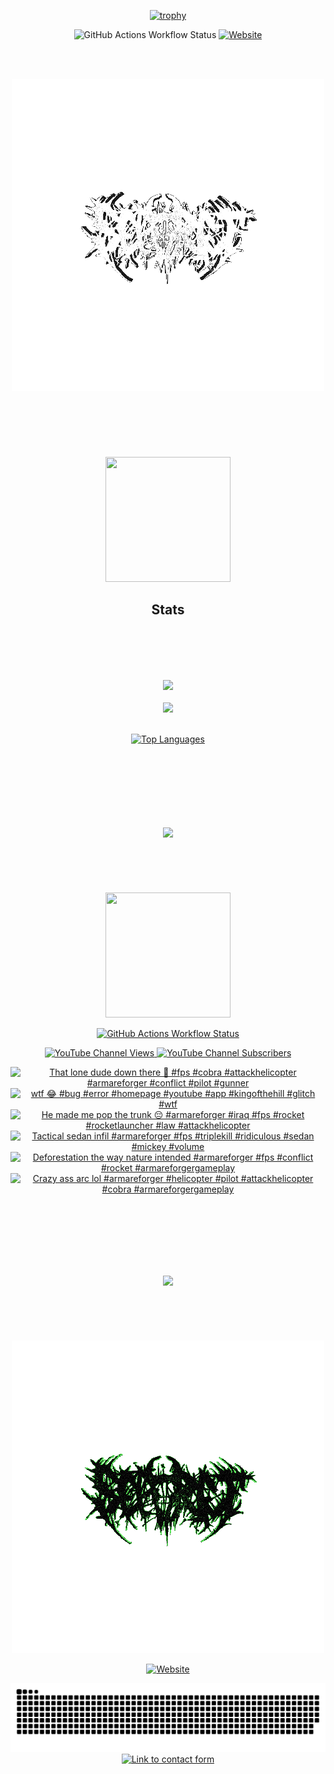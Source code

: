 [COMMENT]: <TITLE*****************************************>

<div align="center">
  <a href="https://seperet.com">
    
  [![trophy](https://github-profile-trophy.vercel.app/?username=denv3rr&column=-1&no-frame=true&no-bg=true&theme=darkhub&title=-Stars,-PullRequest,-Issues,-Reviews)](https://github.com/ryo-ma/github-profile-trophy)
    
  ![GitHub Actions Workflow Status](https://img.shields.io/github/actions/workflow/status/denv3rr/denv3rr/.github%2Fworkflows%2Fyoutube-cards.yml?logoColor=CD201F&label=connections&link=https%3A%2F%2Fyoutube.com%2F%40seperet)
  </a>
  <a href="https://seperet.com">
  ![Website](https://img.shields.io/website?url=https%3A%2F%2Fseperet.com&label=seperet.com)    
  </a>  
</div>

<br></br>

[COMMENT]: <LOGO*****************************************>
<div align="center">
  <a href="https://seperet.com">
    <img src=https://github.com/denv3rr/denv3rr/blob/main/Seperet_Slam_White.gif/>
  </a>
</div>
<br></br>
<br></br>
<br></br>

[COMMENT]: <STATS*****************************************>
<div align="center">

  <img src="https://github.com/Anmol-Baranwal/Cool-GIFs-For-GitHub/assets/74038190/0b335028-1d3d-4ee5-b5b3-a373d499be7e" width="200" height="200">

  ## Stats
</div>

<br></br>
<br></br>

<div align="center">  
<div align="center">
  <a>
    <img src="https://github-profile-summary-cards.vercel.app/api/cards/profile-details?username=denv3rr&theme=transparent"/>
    <br></br>
    <img src="https://github-readme-streak-stats.herokuapp.com?user=denv3rr&theme=transparent&hide_border=true&properties=background&border=white"/>
    <br></br>
  </a>
</div>
  
[![Top Languages](https://github-readme-stats.vercel.app/api/top-langs/?username=denv3rr&hide_border=true&theme=transparent&layout=donut&langs_count=12)](https://github.com/denv3rr/github-readme-stats)
<br></br>
<br></br>
<br></br>
<br></br>

<img src="https://user-images.githubusercontent.com/74038190/212284100-561aa473-3905-4a80-b561-0d28506553ee.gif">
<br></br>
<br></br>
<br></br>

[COMMENT]: <YOUTUBE*****************************************>
<div align="center">
<a href="https://youtube.com/@seperet">
  <img src="https://media4.giphy.com/media/v1.Y2lkPTc5MGI3NjExYzdqdmlpbzIzdDM1Zm8wNnR5MW8wODVwY29tMnBjd2ltb292eXRkMiZlcD12MV9pbnRlcm5hbF9naWZfYnlfaWQmY3Q9cw/dyLmcrc0wk4dUCxp0K/giphy.webp" width="200" height="200">

  <div align="center">
    
   [COMMENT]: <CHECK-WORKFLOWS*****************************************>
   
  ![GitHub Actions Workflow Status](https://img.shields.io/github/actions/workflow/status/denv3rr/denv3rr/.github%2Fworkflows%2Fyoutube-cards.yml?logoColor=CD201F&label=connections&link=https%3A%2F%2Fyoutube.com%2F%40seperet)
  
    
  </div>
  
  ![YouTube Channel Views](https://img.shields.io/youtube/channel/views/UCATB-IqmpAn-2XHu6lxTVwg)
  <a href="https://youtube.com/@seperet">
  ![YouTube Channel Subscribers](https://img.shields.io/youtube/channel/subscribers/UCATB-IqmpAn-2XHu6lxTVwg?link=https%3A%2F%2Fyoutube.com%2F%40seperet)
  </a>
</a>
  
<!-- BEGIN YOUTUBE-CARDS -->
[![That lone dude down there 🤣 #fps #cobra #attackhelicopter #armareforger #conflict #pilot #gunner](https://ytcards.demolab.com/?id=ZwkV43Nga9U&title=That+lone+dude+down+there+%F0%9F%A4%A3+%23fps+%23cobra+%23attackhelicopter+%23armareforger+%23conflict+%23pilot+%23gunner&lang=en&timestamp=1754981061&background_color=%230d1117&title_color=%23ffffff&stats_color=%23dedede&max_title_lines=1&width=250&border_radius=5 "That lone dude down there 🤣 #fps #cobra #attackhelicopter #armareforger #conflict #pilot #gunner")](https://www.youtube.com/shorts/ZwkV43Nga9U)
[![wtf 😂 #bug #error #homepage #youtube #app #kingofthehill #glitch #wtf](https://ytcards.demolab.com/?id=I_NhOpSh4Lw&title=wtf+%F0%9F%98%82+%23bug+%23error+%23homepage+%23youtube+%23app+%23kingofthehill+%23glitch+%23wtf&lang=en&timestamp=1754943581&background_color=%230d1117&title_color=%23ffffff&stats_color=%23dedede&max_title_lines=1&width=250&border_radius=5 "wtf 😂 #bug #error #homepage #youtube #app #kingofthehill #glitch #wtf")](https://www.youtube.com/shorts/I_NhOpSh4Lw)
[![He made me pop the trunk 😔 #armareforger #iraq #fps #rocket #rocketlauncher #law #attackhelicopter](https://ytcards.demolab.com/?id=aiYUOGekjBM&title=He+made+me+pop+the+trunk+%F0%9F%98%94+%23armareforger+%23iraq+%23fps+%23rocket+%23rocketlauncher+%23law+%23attackhelicopter&lang=en&timestamp=1754874109&background_color=%230d1117&title_color=%23ffffff&stats_color=%23dedede&max_title_lines=1&width=250&border_radius=5 "He made me pop the trunk 😔 #armareforger #iraq #fps #rocket #rocketlauncher #law #attackhelicopter")](https://www.youtube.com/shorts/aiYUOGekjBM)
[![Tactical sedan infil #armareforger #fps #triplekill #ridiculous #sedan #mickey #volume](https://ytcards.demolab.com/?id=Bdd4zV-glb0&title=Tactical+sedan+infil+%23armareforger+%23fps+%23triplekill+%23ridiculous+%23sedan+%23mickey+%23volume&lang=en&timestamp=1754857681&background_color=%230d1117&title_color=%23ffffff&stats_color=%23dedede&max_title_lines=1&width=250&border_radius=5 "Tactical sedan infil #armareforger #fps #triplekill #ridiculous #sedan #mickey #volume")](https://www.youtube.com/shorts/Bdd4zV-glb0)
[![Deforestation the way nature intended #armareforger #fps #conflict #rocket #armareforgergameplay](https://ytcards.demolab.com/?id=DXK-5Yky7M4&title=Deforestation+the+way+nature+intended+%23armareforger+%23fps+%23conflict+%23rocket+%23armareforgergameplay&lang=en&timestamp=1754546804&background_color=%230d1117&title_color=%23ffffff&stats_color=%23dedede&max_title_lines=1&width=250&border_radius=5 "Deforestation the way nature intended #armareforger #fps #conflict #rocket #armareforgergameplay")](https://www.youtube.com/shorts/DXK-5Yky7M4)
[![Crazy ass arc lol #armareforger #helicopter #pilot #attackhelicopter #cobra #armareforgergameplay](https://ytcards.demolab.com/?id=h8oz428GYik&title=Crazy+ass+arc+lol+%23armareforger+%23helicopter+%23pilot+%23attackhelicopter+%23cobra+%23armareforgergameplay&lang=en&timestamp=1754511067&background_color=%230d1117&title_color=%23ffffff&stats_color=%23dedede&max_title_lines=1&width=250&border_radius=5 "Crazy ass arc lol #armareforger #helicopter #pilot #attackhelicopter #cobra #armareforgergameplay")](https://www.youtube.com/shorts/h8oz428GYik)
<!-- END YOUTUBE-CARDS -->
<br></br>
<br></br>
<br></br>

<img src="https://user-images.githubusercontent.com/74038190/212284100-561aa473-3905-4a80-b561-0d28506553ee.gif">
<br></br>
<br></br>
<br></br>

[COMMENT]: <LOGO*****************************************>
<div align="center">
  <a href="https://seperet.com">
    <img src=https://github.com/denv3rr/denv3rr/blob/main/Seperet_NightVision_Slam.gif/>
  </a>
</div>

<a href="https://seperet.com">
  
  ![Website](https://img.shields.io/website?url=https%3A%2F%2Fseperet.com&label=seperet.com)

<a/>
  
</div>

[COMMENT]: <SNAKE*****************************************>
  <div align="center">
    <picture>
      <source media="(prefers-color-scheme: dark)" srcset="https://raw.githubusercontent.com/platane/platane/output/github-contribution-grid-snake-dark.svg">
      <source media="(prefers-color-scheme: light)" srcset="https://raw.githubusercontent.com/platane/platane/output/github-contribution-grid-snake.svg">
      <img alt="GitHub contribution grid snake animation" src="https://raw.githubusercontent.com/platane/platane/output/github-contribution-grid-snake.svg">
    </picture>
  </div>
<div align="center">
<a href="https://seperet.com/contact"><img src="https://readme-typing-svg.demolab.com?font=Sixtyfour+Convergence&size=25&duration=3000&color=F7F7F7&center=true&width=520&height=60&lines=CLICK+HERE+TO+CONTACT" alt="Link to contact form" /></a>
</div>

[COMMENT]: <LOGOS*****************************************>
[logo1]: https://github.com/denv3rr/denv3rr/blob/main/Seperet_Slam_White.gif "Seperet.com"
[logo2]: https://github.com/denv3rr/denv3rr/blob/main/Seperet_NightVision_Slam.gif "Seperet.com"
